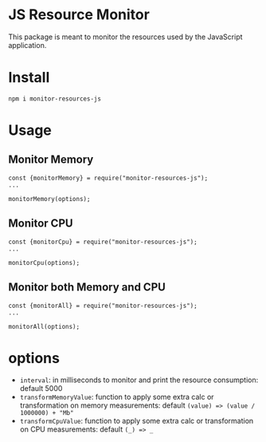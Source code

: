 # JS Resource Monitor
This package is meant to monitor the resources used by the JavaScript application.

# Install
`npm i monitor-resources-js`

# Usage

## Monitor Memory
```
const {monitorMemory} = require("monitor-resources-js");
...

monitorMemory(options);
```

## Monitor CPU
```
const {monitorCpu} = require("monitor-resources-js");
...

monitorCpu(options);
```

## Monitor both Memory and CPU
```
const {monitorAll} = require("monitor-resources-js");
...

monitorAll(options);
```

# options
 - `interval`: in milliseconds to monitor and print the resource consumption: default 5000
 - `transformMemoryValue`: function to apply some extra calc or transformation on memory measurements: default `(value) => (value / 1000000) + "Mb"`
 - `transformCpuValue`: function to apply some extra calc or transformation on CPU measurements: default `(_) => _`
